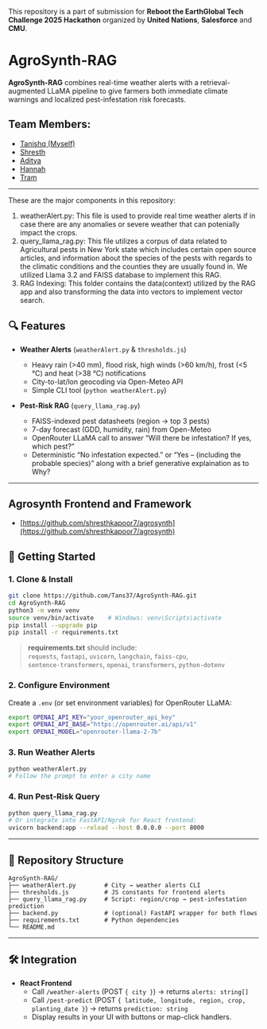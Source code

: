 This repository is a part of submission for **Reboot the EarthGlobal Tech Challenge 2025 Hackathon** organized by **United Nations**, **Salesforce** and **CMU**.


# AgroSynth-RAG

**AgroSynth-RAG** combines real-time weather alerts with a retrieval-augmented LLaMA pipeline to give farmers both immediate climate warnings and localized pest-infestation risk forecasts.

## Team Members:
- [Tanishq (Myself)](https://www.linkedin.com/in/tanishq-sharma-ts/)
- [Shresth](https://github.com/ShresthKapoor7)
- [Aditya](https://www.linkedin.com/in/aditya-maheshwari-56b544251/)
- [Hannah](https://www.linkedin.com/in/hannah-hb1225/)
- [Tram](https://www.linkedin.com/in/ngoctramnguyen22/)

---
These are the major components in this repository:
1. weatherAlert.py: This file is used to provide real time weather alerts if in case there are any anomalies or severe weather that can potenially impact the crops.
2. query_llama_rag.py: This file utilizes a corpus of data related to Agricultural pests in New York state which includes certain open source articles, and information about the species of the pests with regards to the climatic conditions and the counties they are usually found in. We utilized Llama 3.2 and FAISS database to implement this RAG.
3. RAG Indexing: This folder contains the data(context) utilized by the RAG app and also transforming the data into vectors to implement vector search.


## 🔍 Features

- **Weather Alerts** (`weatherAlert.py` & `thresholds.js`)  
  - Heavy rain (>40 mm), flood risk, high winds (>60 km/h), frost (<5 °C) and heat (>38 °C) notifications  
  - City-to-lat/lon geocoding via Open-Meteo API  
  - Simple CLI tool (`python weatherAlert.py`)

- **Pest-Risk RAG** (`query_llama_rag.py`)  
  - FAISS-indexed pest datasheets (region → top 3 pests)  
  - 7-day forecast (GDD, humidity, rain) from Open-Meteo  
  - OpenRouter LLaMA call to answer “Will there be infestation? If yes, which pest?”  
  - Deterministic “No infestation expected.” or “Yes – (including the probable species)” along with a brief generative explaination as to Why?

---

## Agrosynth Frontend and Framework
- [https://github.com/shresthkapoor7/agrosynth](https://github.com/shresthkapoor7/agrosynth)

## 🚀 Getting Started

### 1. Clone & Install  
```bash
git clone https://github.com/Tans37/AgroSynth-RAG.git
cd AgroSynth-RAG
python3 -m venv venv
source venv/bin/activate    # Windows: venv\Scripts\activate
pip install --upgrade pip
pip install -r requirements.txt
```

> **requirements.txt** should include:  
> `requests`, `fastapi`, `uvicorn`, `langchain`, `faiss-cpu`,  
> `sentence-transformers`, `openai`, `transformers`, `python-dotenv`

### 2. Configure Environment  
Create a `.env` (or set environment variables) for OpenRouter LLaMA:  
```bash
export OPENAI_API_KEY="your_openrouter_api_key"
export OPENAI_API_BASE="https://openrouter.ai/api/v1"
export OPENAI_MODEL="openrouter-llama-2-7b"
```

### 3. Run Weather Alerts  
```bash
python weatherAlert.py
# Follow the prompt to enter a city name
```

### 4. Run Pest-Risk Query  
```bash
python query_llama_rag.py
# Or integrate into FastAPI/Ngrok for React frontend:
uvicorn backend:app --reload --host 0.0.0.0 --port 8000
```

---

## 📁 Repository Structure

```
AgroSynth-RAG/
├── weatherAlert.py        # City → weather alerts CLI
├── thresholds.js          # JS constants for frontend alerts
├── query_llama_rag.py     # Script: region/crop → pest-infestation prediction
├── backend.py             # (optional) FastAPI wrapper for both flows
├── requirements.txt       # Python dependencies
└── README.md
```

---

## 🛠️ Integration

- **React Frontend**  
  - Call `/weather-alerts` (POST `{ city }`) → returns `alerts: string[]`  
  - Call `/pest-predict` (POST `{ latitude, longitude, region, crop, planting_date }`) → returns `prediction: string`  
  - Display results in your UI with buttons or map-click handlers.
